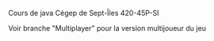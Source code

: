 Cours de java Cégep de Sept-Îles 420-45P-SI 

Voir branche "Multiplayer" pour la version multijoueur du jeu
